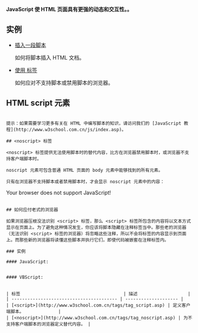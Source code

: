 **JavaScript 使 HTML 页面具有更强的动态和交互性。。**

## 实例

- [插入一段脚本](http://www.w3school.com.cn/tiy/t.asp?f=html_script)

  如何将脚本插入 HTML 文档。

- [使用  标签](http://www.w3school.com.cn/tiy/t.asp?f=html_noscript)

  如何应对不支持脚本或禁用脚本的浏览器。

## HTML script 元素

<script> 标签用于定义客户端脚本，比如 JavaScript。

script 元素既可包含脚本语句，也可通过 src 属性指向外部脚本文件。

必需的 type 属性规定脚本的 MIME 类型。

JavaScript 最常用于图片操作、表单验证以及内容动态更新。

下面的脚本会向浏览器输出“Hello World!”：

```
<script type="text/javascript">
document.write("Hello World!")
</script>

```

提示：如果需要学习更多有关在 HTML 中编写脚本的知识，请访问我们的 [JavaScript 教程](http://www.w3school.com.cn/js/index.asp)。

## <noscript> 标签

<noscript> 标签提供无法使用脚本时的替代内容，比方在浏览器禁用脚本时，或浏览器不支持客户端脚本时。

noscript 元素可包含普通 HTML 页面的 body 元素中能够找到的所有元素。

只有在浏览器不支持脚本或者禁用脚本时，才会显示 noscript 元素中的内容：

```
<script type="text/javascript">
document.write("Hello World!")
</script>
<noscript>Your browser does not support JavaScript!</noscript>

```

## 如何应付老式的浏览器

如果浏览器压根没法识别 <script> 标签，那么 <script> 标签所包含的内容将以文本方式显示在页面上。为了避免这种情况发生，你应该将脚本隐藏在注释标签当中。那些老的浏览器（无法识别 <script> 标签的浏览器）将忽略这些注释，所以不会将标签的内容显示到页面上。而那些新的浏览器将读懂这些脚本并执行它们，即使代码被嵌套在注释标签内。

### 实例

#### JavaScript:

```
<script type="text/javascript">
<!--
document.write("Hello World!")
//-->
</script>

```

#### VBScript:

```
<script type="text/vbscript">
<!--
document.write("Hello World!")
'-->
</script>
```

| 标签                                       | 描述                   |
| ---------------------------------------- | -------------------- |
| [<script>](http://www.w3school.com.cn/tags/tag_script.asp) | 定义客户端脚本。             |
| [<noscript>](http://www.w3school.com.cn/tags/tag_noscript.asp) | 为不支持客户端脚本的浏览器定义替代内容。 |